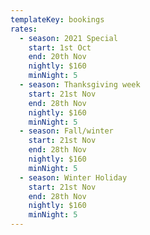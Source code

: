 ```yaml
---
templateKey: bookings
rates:
  - season: 2021 Special
    start: 1st Oct
    end: 20th Nov
    nightly: $160
    minNight: 5
  - season: Thanksgiving week
    start: 21st Nov
    end: 28th Nov
    nightly: $160
    minNight: 5
  - season: Fall/winter
    start: 21st Nov
    end: 28th Nov
    nightly: $160
    minNight: 5
  - season: Winter Holiday
    start: 21st Nov
    end: 28th Nov
    nightly: $160
    minNight: 5
---
```

